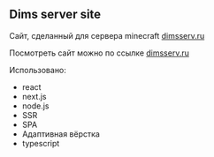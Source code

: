 ## Dims server site

Сайт, сделанный для сервера minecraft [dimsserv.ru](http://dimsserv.ru/)

Посмотреть сайт можно по ссылке [dimsserv.ru](http://dimsserv.ru/)

Использовано:
+ react
+ next.js
+ node.js
+ SSR
+ SPA
+ Адаптивная вёрстка
+ typescript